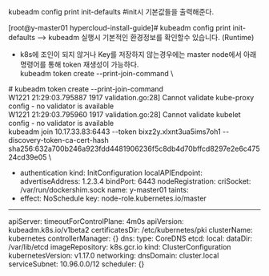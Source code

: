 


kubeadm config print init-defaults  #init시 기본값들을 출력해준다.
                                                                                      
[root@y-master01 hypercloud-install-guide]# kubeadm config print init-defaults
--> kubeadm 실행시 기본적인 환경정보를 확인할수 있습니다. (Runtime)

- k8s에 조인이 되지 않거나 Key를 저장하지 않는경우에는  master node에서 아래 명령어를 통해 token 재생성이 가능하다.\
 kubeadm token create --print-join-command \
 
\# kubeadm token create --print-join-command \
W1221 21:29:03.795887    1917 validation.go:28] Cannot validate kube-proxy config - no validator is available \
W1221 21:29:03.795960    1917 validation.go:28] Cannot validate kubelet config - no validator is available \
kubeadm join 10.17.33.83:6443 --token bixz2y.xlxnt3ua5ims7oh1     --discovery-token-ca-cert-hash sha256:632a700b246a923fdd4481906236f5c8db4d70bffcd8297e2e6c47524cd39e05  \ 

  - authentication
kind: InitConfiguration
localAPIEndpoint:
  advertiseAddress: 1.2.3.4
  bindPort: 6443
nodeRegistration:
  criSocket: /var/run/dockershim.sock
  name: y-master01
  taints:
  - effect: NoSchedule
    key: node-role.kubernetes.io/master
---
apiServer:
  timeoutForControlPlane: 4m0s
apiVersion: kubeadm.k8s.io/v1beta2
certificatesDir: /etc/kubernetes/pki
clusterName: kubernetes
controllerManager: {}
dns:
  type: CoreDNS
etcd:
  local:
    dataDir: /var/lib/etcd
imageRepository: k8s.gcr.io
kind: ClusterConfiguration
kubernetesVersion: v1.17.0
networking:
  dnsDomain: cluster.local
  serviceSubnet: 10.96.0.0/12
scheduler: {}
